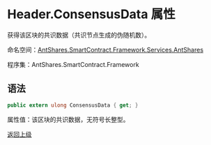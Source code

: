 # Header.ConsensusData 属性

获得该区块的共识数据（共识节点生成的伪随机数）。

命名空间：[AntShares.SmartContract.Framework.Services.AntShares](../../Neo.md)

程序集：AntShares.SmartContract.Framework

## 语法

```c#
public extern ulong ConsensusData { get; }
```

属性值：该区块的共识数据，无符号长整型。



[返回上级](../Header.md)